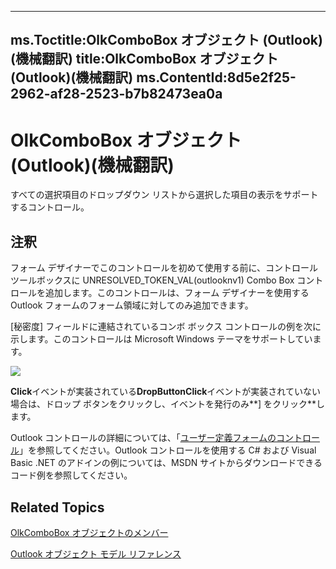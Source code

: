 

---
ms.Toctitle:OlkComboBox オブジェクト (Outlook)(機械翻訳)
title:OlkComboBox オブジェクト (Outlook)(機械翻訳)
ms.ContentId:8d5e2f25-2962-af28-2523-b7b82473ea0a
---
# OlkComboBox オブジェクト (Outlook)(機械翻訳)




すべての選択項目のドロップダウン リストから選択した項目の表示をサポートするコントロール。

## 注釈
フォーム デザイナーでこのコントロールを初めて使用する前に、コントロール ツールボックスに UNRESOLVED_TOKEN_VAL(outlooknv1) Combo Box コントロールを追加します。このコントロールは、フォーム デザイナーを使用する Outlook フォームのフォーム領域に対してのみ追加できます。



[秘密度] フィールドに連結されているコンボ ボックス コントロールの例を次に示します。このコントロールは Microsoft Windows テーマをサポートしています。



![](..\media\olComboBox_ZA10120277.gif)



**Click**イベントが実装されている**DropButtonClick**イベントが実装されていない場合は、ドロップ ボタンをクリックし、イベントを発行のみ**] をクリック**します。



Outlook コントロールの詳細については、「[ユーザー定義フォームのコントロール](fcba1b34-c526-5d01-8644-cb8852bd2348.md)」を参照してください。Outlook コントロールを使用する C# および Visual Basic .NET のアドインの例については、MSDN サイトからダウンロードできるコード例を参照してください。



## Related Topics

[OlkComboBox オブジェクトのメンバー](618de9e2-f5b9-40d9-239e-95aeb9dce092.md)

[Outlook オブジェクト モデル リファレンス](73221b13-d8d8-99b8-3394-b95dbbfd5ddc.md)




